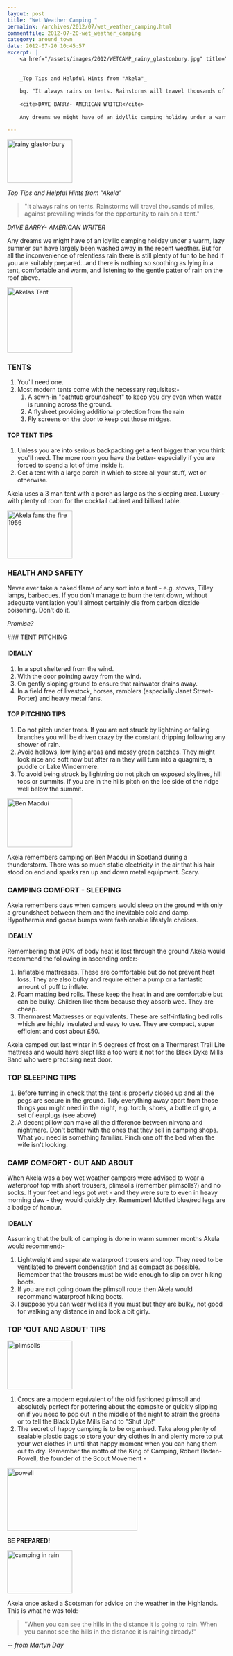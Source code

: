 ```yaml
---
layout: post
title: "Wet Weather Camping "
permalink: /archives/2012/07/wet_weather_camping.html
commentfile: 2012-07-20-wet_weather_camping
category: around_town
date: 2012-07-20 10:45:57
excerpt: |
    <a href="/assets/images/2012/WETCAMP_rainy_glastonbury.jpg" title="See larger version of - rainy glastonbury"><img src="/assets/images/2012/WETCAMP_rainy_glastonbury_thumb.jpg" width="150" height="100" alt="rainy glastonbury" class="photo right" /></a>
    
    
    _Top Tips and Helpful Hints from "Akela"_
    
    bq. "It always rains on tents. Rainstorms will travel thousands of miles, against prevailing winds for the opportunity to rain on a tent."
    
    <cite>DAVE BARRY- AMERICAN WRITER</cite>
    
    Any dreams we might have of an idyllic camping holiday under a warm, lazy summer sun have largely been washed away in the recent weather. But for all the inconvenience of relentless rain there is still plenty of fun to be had if you are suitably prepared...and there is nothing so soothing as lying in a tent, comfortable and warm, and listening to the gentle patter of rain on the roof above.

---
```


<a href="/assets/images/2012/WETCAMP_rainy_glastonbury.jpg" title="See larger version of - rainy glastonbury"><img src="/assets/images/2012/WETCAMP_rainy_glastonbury_thumb.jpg" width="150" height="100" alt="rainy glastonbury" class="photo right" /></a>

*Top Tips and Helpful Hints from "Akela"*

> "It always rains on tents. Rainstorms will travel thousands of miles, against prevailing winds for the opportunity to rain on a tent."

<cite>DAVE BARRY- AMERICAN WRITER</cite>

Any dreams we might have of an idyllic camping holiday under a warm, lazy summer sun have largely been washed away in the recent weather. But for all the inconvenience of relentless rain there is still plenty of fun to be had if you are suitably prepared...and there is nothing so soothing as lying in a tent, comfortable and warm, and listening to the gentle patter of rain on the roof above.

<a href="/assets/images/2012/WETCAMP_Akelas_Tent.jpg" title="See larger version of - Akelas Tent"><img src="/assets/images/2012/WETCAMP_Akelas_Tent_thumb.jpg" width="150" height="150" alt="Akelas Tent" class="photo right" /></a>

### TENTS

1.  You'll need one.
2.  Most modern tents come with the necessary requisites:-
    1.  A sewn-in "bathtub groundsheet" to keep you dry even when water is running across the ground.
    2.  A flysheet providing additional protection from the rain
    3.  Fly screens on the door to keep out those midges.

#### TOP TENT TIPS

1.  Unless you are into serious backpacking get a tent bigger than you think you'll need. The more room you have the better- especially if you are forced to spend a lot of time inside it.
2.  Get a tent with a large porch in which to store all your stuff, wet or otherwise.

Akela uses a 3 man tent with a porch as large as the sleeping area. Luxury - with plenty of room for the cocktail cabinet and billiard table.

<div markdown="1" class="box">
<a href="/assets/images/2012/WETCAMP_Akela_fans_the_fire_1956.JPG" title="See larger version of - Akela fans the fire 1956"><img src="/assets/images/2012/WETCAMP_Akela_fans_the_fire_1956_thumb.JPG" width="150" height="110" alt="Akela fans the fire 1956" class="photo left" /></a>

### HEALTH AND SAFETY

Never ever take a naked flame of any sort into a tent - e.g. stoves, Tilley lamps, barbecues. If you don't manage to burn the tent down, without adequate ventilation you'll almost certainly die from carbon dioxide poisoning. Don't do it.

*Promise?*

</div>
### TENT PITCHING

#### IDEALLY

1.  In a spot sheltered from the wind.
2.  With the door pointing away from the wind.
3.  On gently sloping ground to ensure that rainwater drains away.
4.  In a field free of livestock, horses, ramblers (especially Janet Street-Porter) and heavy metal fans.

#### TOP PITCHING TIPS

1.  Do not pitch under trees. If you are not struck by lightning or falling branches you will be driven crazy by the constant dripping following any shower of rain.
2.  Avoid hollows, low lying areas and mossy green patches. They might look nice and soft now but after rain they will turn into a quagmire, a puddle or Lake Windermere.
3.  To avoid being struck by lightning do not pitch on exposed skylines, hill tops or summits. If you are in the hills pitch on the lee side of the ridge well below the summit.

<a href="/assets/images/2012/WETCAMP_Ben_Macdui.jpg" title="See larger version of - Ben Macdui"><img src="/assets/images/2012/WETCAMP_Ben_Macdui_thumb.jpg" width="150" height="112" alt="Ben Macdui" class="photo right" /></a>

Akela remembers camping on Ben Macdui in Scotland during a thunderstorm. There was so much static electricity in the air that his hair stood on end and sparks ran up and down metal equipment. Scary.

### CAMPING COMFORT - SLEEPING

Akela remembers days when campers would sleep on the ground with only a groundsheet between them and the inevitable cold and damp. Hypothermia and goose bumps were fashionable lifestyle choices.

#### IDEALLY

Remembering that 90% of body heat is lost through the ground Akela would recommend the following in ascending order:-

1.  Inflatable mattresses. These are comfortable but do not prevent heat loss. They are also bulky and require either a pump or a fantastic amount of puff to inflate.
2.  Foam matting bed rolls. These keep the heat in and are comfortable but can be bulky. Children like them because they absorb wee. They are cheap.
3.  Thermarest Mattresses or equivalents. These are self-inflating bed rolls which are highly insulated and easy to use. They are compact, super efficient and cost about £50.

Akela camped out last winter in 5 degrees of frost on a Thermarest Trail Lite mattress and would have slept like a top were it not for the Black Dyke Mills Band who were practising next door.

### TOP SLEEPING TIPS

1.  Before turning in check that the tent is properly closed up and all the pegs are secure in the ground. Tidy everything away apart from those things you might need in the night, e.g. torch, shoes, a bottle of gin, a set of earplugs (see above)
2.  A decent pillow can make all the difference between nirvana and nightmare. Don't bother with the ones that they sell in camping shops. What you need is something familiar. Pinch one off the bed when the wife isn't looking.

### CAMP COMFORT - OUT AND ABOUT

When Akela was a boy wet weather campers were advised to wear a waterproof top with short trousers, plimsolls (remember plimsolls?) and no socks. If your feet and legs got wet - and they were sure to even in heavy morning dew - they would quickly dry. Remember! Mottled blue/red legs are a badge of honour.

#### IDEALLY

Assuming that the bulk of camping is done in warm summer months Akela would recommend:-

1.  Lightweight and separate waterproof trousers and top. They need to be ventilated to prevent condensation and as compact as possible. Remember that the trousers must be wide enough to slip on over hiking boots.
2.  If you are not going down the plimsoll route then Akela would recommend waterproof hiking boots.
3.  I suppose you can wear wellies if you must but they are bulky, not good for walking any distance in and look a bit girly.

### TOP 'OUT AND ABOUT' TIPS

<a href="/assets/images/2012/WETCAMP_plimsolls.jpg" title="See larger version of - plimsolls"><img src="/assets/images/2012/WETCAMP_plimsolls_thumb.jpg" width="150" height="112" alt="plimsolls" class="photo right" /></a>

1.  Crocs are a modern equivalent of the old fashioned plimsoll and absolutely perfect for pottering about the campsite or quickly slipping on if you need to pop out in the middle of the night to strain the greens or to tell the Black Dyke Mills Band to "Shut Up!"
2.  The secret of happy camping is to be organised. Take along plenty of sealable plastic bags to store your dry clothes in and plenty more to put your wet clothes in until that happy moment when you can hang them out to dry. Remember the motto of the King of Camping, Robert Baden-Powell, the founder of the Scout Movement -

<a href="/assets/images/2012/WETCAMP_baden_powell.png" title="See larger version of - powell"><img src="/assets/images/2012/WETCAMP_baden_powell_thumb.png" width="300" height="144" alt="powell" class="photo center" /></a>

**BE PREPARED!**

<div markdown="1" class="box">
<a href="/assets/images/2012/WETCAMP_camping_in_rain.png" title="See larger version of - camping in rain"><img src="/assets/images/2012/WETCAMP_camping_in_rain_thumb.png" width="150" height="99" alt="camping in rain" class="photo left" /></a>

Akela once asked a Scotsman for advice on the weather in the Highlands. This is what he was told:-

> "When you can see the hills in the distance it is going to rain. When you cannot see the hills in the distance it is raining already!"

</div>
<cite>-- from Martyn Day</cite>

